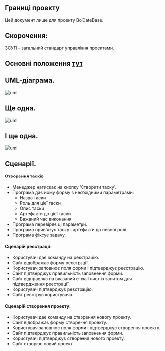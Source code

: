 ﻿## Границі проекту
Цей документ лише для проекту BolDateBase.
## Скорочення:
ЗСУП - загальний стандарт управління проектами.
## Основні положення [тут](Основні положення.md)
## UML-діаграма.
![uml](http://www.plantuml.com/plantuml/png/hLNBJjjG4DtdAwvOaONv05GXAj5T4H5ArMNaaWkaTM8KcrPKNOJmO8DAHH58LQj6V84RaXAS1rA_OFn7FJCthcFBT0CBY3sFSsVEcRbUzdoxwU_MdOBthjROiPjsNNdRTjNzK6jigKtRyNHXaRxIX8RuwzAO1dIdAA0UZQ9B6YygsrFFg_LQ0s7VgO-0Fdo_gH-r5Dr7BPh044Rjw412Iwk8kqRcID4GFpqE54_v9JpVQ8AKGRJF2JWkY4x4-ShJJRYlO6WXuq8261iXfgO_7GeVI5xNMpNFrqrThKnnlY0duFEZDd93qqJ3TlOy7zuES6y5_HVYOl-AVgyTTqVohwdFfoIrQ-37ZYCQ0_WafkfUAZgb4PEJu25dOxlokbapYHq-JUgHY3pgNjHt77TFwm8teIpBMbBpwAIB7EaRDPkkstBYMJ4L-9EB1TuDsZwZdcBneaCQfACw2Ra0EaP1WCatAyx8KfjvLyy-MHOqpxURiP7_oXn_WPPx51XLKT-PGZE1mlj0x4FgJ-rvOgEbRZ7tg8Ix-47C5eOkOud786DErCyuHFgCDIKjCp_aTb1bqbPQtYBBErzox4Qbr7JVwWs_M2Yj2YSPQyFrjNhZ-hvRL-vcraldF0KqPZ9em7E0Wy3J_dJLp09FXBDBeHQka6ahA1XukMIe3ocGmk1GI1ko3iS0F4hdw4PLSK7_QkNrfR7PJ6HzJXes4eRiVeW3qzjSUMrbJJbGq9kJBIay3bKjB02ZZ9-bP0YWYV1n0oxQmah8KmQ2bEn887pTJaVzAb-jfiPjgIjbjxAkRQVsKMUrou_9L_B_iIYtDQDil0CmfYuDr3rYmViYiyWbbC5mbuXb1dOgs0_ao0Krkt1ojraKSXuU8JLFXnmSMe2JfPDbIuETPyH8m6PdFvqaAn_2BzUZH6QN7s-n8ifmG7VytJ0zoeGZUq13HagXPqVd5Fb0Z0vGqm7IfqJIA0C2tZAV0E6MByjujPCZnlaK9b-12KzGBzrcF5h5mcC1J1Mp4yg0JuOhbuOiIqY39qC5Y0nkIybZ5ua1wnDBcaatixQC4TwjEty1)
## Ще одна.
![uml](http://www.plantuml.com/plantuml/png/hLL1RXD14BplA_e6bc8Ua0CA_-2oA0v4s6kKNOIuOIz9GB9Yb8CF70291s0RMraxtiaNkdz4bMRiZUt4W9JBEZDJNTLTtJCvIBFu97lRQaRfw-FaJNmIjoHz5H-stnqdB-KeRgQDADhNBrhgKAzjO5qjTBulSIhFahZvFisYAFmXzVfJUQo_T0vOnxhM4nq3lL2dlsiLoiE-OdTXkPOsqBaExGn1_Lke0Fl60oq94UlwpzG-89IxHIswLp2aiyfSh_R4FgfZy79dgRk7GAujtppneZfH1vKSaLCjePH3Q0Zc4eXASrSsePvB14sj0veGV8DydDweWsP1JPs9VSOIai9zvWFK9uJybruG_47cHzQ7Pda7XT17a6CfbjivwYQmeE7Omey3aALEj13c2fVu7U5ej_tB37vwrW085TiPRR01HBa1XJ4BtSgFML0dQMSDUT7EidPBsaSFnSewLjKCXMs7vGL81-Gi_Tw239RVYiUyk6emSO2eQnoEYM9KQEiKtdIZHd8ep3-wR-h3g7u71vnU7wxvTeJEjaLiKDj1l-FAeK1VDmiRXzO31tOEu0ZuYVNgrcU_iHtiSh2VIs-NCktUxWp2TUw2086h0j6kKzQBsgixiJHYlSJStz891xK3tbDPtbDAwJXG53nmHEZeYJnFv1zLQIbYa3afDnw2YyrKm8llbdEak9DzJchE9mwO8LrcKi26vyJE0GcJN8GVdON7ggUbTzO_W24er8FU__sbh2xaPUWn2guST-JSTF5AkJ7nxHNV00z3DXLKPx1ZJGyk8DhpmdksWY6mqVghz-AY5XtWRk2Vpny0)
## І ще одна.
![uml](http://www.plantuml.com/plantuml/png/hLHDJi9W4Dtt5BCJ5bo0XM7X3IHXJPGTcYZW6eheXlYJ45ouG3q1L0cbq7g5DpVoTRw414D8IadWW-_bpNlpCssbrQxVjZjNJQ-02H9yyniWqIv2h9485lnWYhNXiQ4H_w-BKYgTIW4Vl2oqotEs2I7_5w7w2EsY3pf6H3302lDKH0T2ZnxXMT732w4fLZfE8n39aNJpQ-ogqR5YVPPEgo4NTHxMd1_YB87bZ12QpPAykNObkqGskaiIx-dqN372mqR8Cdpj8x0wXqHjm49Mh7wQdDvJP4bQ_q3NJ_NTlkXJQkD2jfY26VqMreoUfDedEaAaFj4Wh-k6JaP2qJxPXDHtazKt6kJkZ3F55-5DbBEbUjuEx5NFKkbUeTrBcNjbobl3Y-tfnIj6PQctvAnnTtxJzDpFiTQbRFKD63RMHtDS2YQMzj1rnALX6LHhNhLsmChyw-6AqYQwhyELnlKbNwD_)
## Сценарії.
#### Створення тасків
- Менеджер натискає на кнопку 'Створити таску'.
- Програма дає йому форму з необхідними параметрами:
	- Назва таски
	- Роль для цієї таски
	- Опис таски
	- Артефакти до цієї таски
	- Бажаний час виконання
- Програма перевіряє ці параметри.
- Програма прив'язує таску і артефакти до певної ролі.
- Програма фіксує задачу.

#### Сценарій реєстрації:
- Користувач дає команду на реєстрацію.
- Сайт відображає форму реєстрації.
- Користувач заповнює поля форми і підтверджує реєстрацію.
- Сайт підтверджує правильність заповнення форми.
- Сайт відправляє на вказаний e-mail лист із запитом для підтвердження реєстрації.
- Користувач підтверджує реєстрацію.
- Сайт реєструє користувача.

#### Сценарій створення проекту:
- Користувач дає команду на створення новогу проекту.
- Сайт відображає форму створення проекту.
- Користувач заповнює поля форми і підтверджує створення проекту.
- Сайт підтверджує правильність заповнення форми.
- Користувач підтверджує створення нового проекту.
- Сайт створює новий проект.

